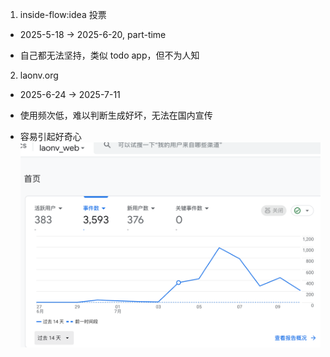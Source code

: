 1. inside-flow:idea 投票

- 2025-5-18 -> 2025-6-20, part-time

- 自己都无法坚持，类似 todo app，但不为人知

2. laonv.org

- 2025-6-24 -> 2025-7-11

- 使用频次低，难以判断生成好坏，无法在国内宣传

- 容易引起好奇心
  ![alt text](image.png)
